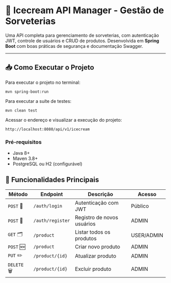 # 🍦 Icecream API Manager - Gestão de Sorveterias

Uma API completa para gerenciamento de sorveterias, com autenticação JWT, controle de usuários e CRUD de produtos. Desenvolvida em **Spring Boot** com boas práticas de segurança e documentação Swagger.

---

## 📥 Como Executar o Projeto

Para executar o projeto no terminal:
```shell script
mvn spring-boot:run 
```

Para executar a suíte de testes:
```shell script
mvn clean test
```

Acessar o endereço e visualizar a execução do projeto:
```
http://localhost:8080/api/v1/icecream
```

### Pré-requisitos
- Java 8+
- Maven 3.8+
- PostgreSQL ou H2 (configurável)

## 🚀 Funcionalidades Principais

| Método       | Endpoint               | Descrição                          | Acesso       |
|--------------|------------------------|------------------------------------|-------------|
| `POST` 🔑     | `/auth/login`          | Autenticação com JWT               | Público      |
| `POST` 📝     | `/auth/register`       | Registro de novos usuários         | ADMIN        |
| `GET` 🗂️      | `/product`             | Listar todos os produtos           | USER/ADMIN   |
| `POST` 🆕     | `/product`             | Criar novo produto                 | ADMIN        |
| `PUT` ✏️      | `/product/{id}`        | Atualizar produto                  | ADMIN        |
| `DELETE` 🗑️  | `/product/{id}`        | Excluir produto                    | ADMIN        |




